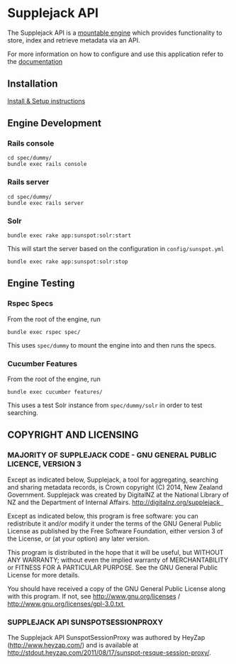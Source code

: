 # Supplejack API

The Supplejack API is a [mountable engine](http://guides.rubyonrails.org/engines.html) which provides functionality to store, index and retrieve metadata via an API.

For more information on how to configure and use this application refer to the [documentation](http://digitalnz.github.io/supplejack)

## Installation

[Install & Setup instructions](http://digitalnz.github.io/supplejack/start/install-setup.html)


## Engine Development

### Rails console

```
cd spec/dummy/
bundle exec rails console
```

### Rails server

```
cd spec/dummy/
bundle exec rails server
```

### Solr

```
bundle exec rake app:sunspot:solr:start
``` 

This will start the server based on the configuration in `config/sunspot.yml`

```
bundle exec rake app:sunspot:solr:stop
```

## Engine Testing

### Rspec Specs

From the root of the engine, run 

```
bundle exec rspec spec/
```

This uses `spec/dummy` to mount the engine into and then runs the specs.

### Cucumber Features

From the root of the engine, run

```
bundle exec cucumber features/
```

This uses a test Solr instance from `spec/dummy/solr` in order to test searching.

## COPYRIGHT AND LICENSING  

### MAJORITY OF SUPPLEJACK CODE - GNU GENERAL PUBLIC LICENCE, VERSION 3  

Except as indicated below, Supplejack, a tool for aggregating, searching and sharing metadata records, is Crown copyright (C) 2014, New Zealand Government. Supplejack was created by DigitalNZ at the National Library of NZ and the Department of Internal Affairs. http://digitalnz.org/supplejack  

Except as indicated below, this program is free software: you can redistribute it and/or modify it under the terms of the GNU General Public License as published by the Free Software Foundation, either version 3 of the License, or (at your option) any later version.   

This program is distributed in the hope that it will be useful, but WITHOUT ANY WARRANTY; without even the implied warranty of MERCHANTABILITY or FITNESS FOR A PARTICULAR PURPOSE. See the GNU General Public License for more details.  

You should have received a copy of the GNU General Public License along with this program. If not, see http://www.gnu.org/licenses / http://www.gnu.org/licenses/gpl-3.0.txt 

### SUPPLEJACK API SUNSPOTSESSIONPROXY  

The Supplejack API SunspotSessionProxy was authored by HeyZap (http://www.heyzap.com/) and is available at http://stdout.heyzap.com/2011/08/17/sunspot-resque-session-proxy/.
